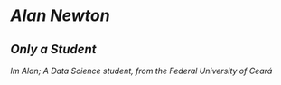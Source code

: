 # **_Alan Newton_**
## _Only a Student_


_Im Alan;_
_A Data Science student, from the Federal University of Ceará_
